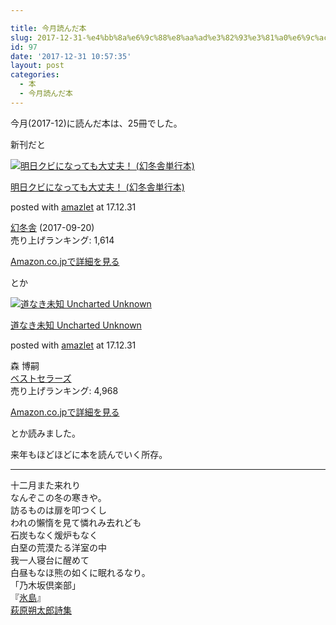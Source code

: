 ```yaml
---

title: 今月読んだ本
slug: 2017-12-31-%e4%bb%8a%e6%9c%88%e8%aa%ad%e3%82%93%e3%81%a0%e6%9c%ac-12
id: 97
date: '2017-12-31 10:57:35'
layout: post
categories:
  - 本
  - 今月読んだ本
---
```


今月(2017-12)に読んだ本は、25冊でした。

新刊だと



 [![明日クビになっても大丈夫！ (幻冬舎単行本)](https://cdn-ak.f.st-hatena.com/images/fotolife/p/peipeipe/20190630/20190630170529.jpg)](http://www.amazon.co.jp/exec/obidos/ASIN/B075F14LZ4/peipeipe-22/ref=nosim/) 



[明日クビになっても大丈夫！ (幻冬舎単行本)](http://www.amazon.co.jp/exec/obidos/ASIN/B075F14LZ4/peipeipe-22/ref=nosim/)

posted with [amazlet](http://www.amazlet.com/ "amazlet") at 17.12.31



[幻冬舎](http://d.hatena.ne.jp/keyword/%B8%B8%C5%DF%BC%CB) (2017-09-20)  
売り上げランキング: 1,614  




[Amazon.co.jpで詳細を見る](http://www.amazon.co.jp/exec/obidos/ASIN/B075F14LZ4/peipeipe-22/ref=nosim/)







とか



 [![道なき未知 Uncharted Unknown](https://cdn-ak.f.st-hatena.com/images/fotolife/p/peipeipe/20190630/20190630170629.jpg)](http://www.amazon.co.jp/exec/obidos/ASIN/4584138249/peipeipe-22/ref=nosim/) 



[道なき未知 Uncharted Unknown](http://www.amazon.co.jp/exec/obidos/ASIN/4584138249/peipeipe-22/ref=nosim/)

posted with [amazlet](http://www.amazlet.com/ "amazlet") at 17.12.31



森 博嗣  
[ベストセラーズ](http://d.hatena.ne.jp/keyword/%A5%D9%A5%B9%A5%C8%A5%BB%A5%E9%A1%BC%A5%BA)  
売り上げランキング: 4,968  




[Amazon.co.jpで詳細を見る](http://www.amazon.co.jp/exec/obidos/ASIN/4584138249/peipeipe-22/ref=nosim/)







とか読みました。

来年もほどほどに本を読んでいく所存。

* * *

十二月また来れり  
なんぞこの冬の寒きや。  
訪るものは扉を叩つくし  
われの懶惰を見て憐れみ去れども  
石炭もなく煖炉もなく  
白堊の荒漠たる洋室の中  
我一人寝台に醒めて  
白昼もなほ熊の如くに眠れるなり。  
「乃木坂倶楽部」  
『[氷島](http://d.hatena.ne.jp/keyword/%C9%B9%C5%E7)』  
[萩原朔太郎詩集](http://amzn.to/2lseOZR)